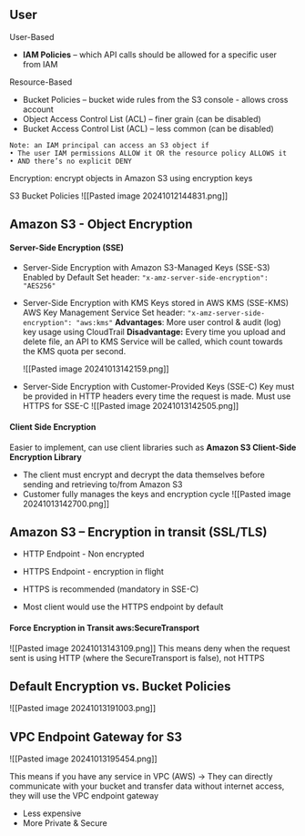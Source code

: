 ## User 

User-Based
- **IAM Policies** – which API calls should be allowed for a specific user from IAM

Resource-Based
- Bucket Policies – bucket wide rules from the S3 console - allows cross account 
- Object Access Control List (ACL) – finer grain (can be disabled) 
- Bucket Access Control List (ACL) – less common (can be disabled)

```
Note: an IAM principal can access an S3 object if 
• The user IAM permissions ALLOW it OR the resource policy ALLOWS it 
• AND there’s no explicit DENY
```


Encryption: encrypt objects in Amazon S3 using encryption keys

S3 Bucket Policies
![[Pasted image 20241012144831.png]]

## Amazon S3 - Object Encryption

#### Server-Side Encryption (SSE)
- Server-Side Encryption with Amazon S3-Managed Keys (SSE-S3) 
	Enabled by Default 
	Set header: `"x-amz-server-side-encryption": "AES256"`

- Server-Side Encryption with KMS Keys stored in AWS KMS (SSE-KMS)
	AWS Key Management Service
	Set header: `"x-amz-server-side-encryption": "aws:kms"`
	**Advantages**: More user control & audit (log) key usage using CloudTrail
	**Disadvantage:** Every time you upload and delete file, an API to KMS Service will be called, which count towards the KMS quota per second.
	
	![[Pasted image 20241013142159.png]]

- Server-Side Encryption with Customer-Provided Keys (SSE-C)
  Key must be provided in HTTP headers every time the request is made.
  Must use HTTPS for SSE-C
  ![[Pasted image 20241013142505.png]]
  

#### Client Side Encryption
Easier to implement, can use client libraries such as **Amazon S3 Client-Side Encryption Library**

- The client must encrypt and decrypt the data themselves before sending and retrieving to/from Amazon S3
- Customer fully manages the keys and encryption cycle
![[Pasted image 20241013142700.png]]




## Amazon S3 – Encryption in transit (SSL/TLS)
- HTTP Endpoint - Non encrypted
- HTTPS Endpoint - encryption in flight

- HTTPS is recommended (mandatory in SSE-C)
- Most client would use the HTTPS endpoint by default


#### Force Encryption in Transit aws:SecureTransport
![[Pasted image 20241013143109.png]]
This means deny when the request sent is using HTTP (where the SecureTransport is false), not HTTPS


## Default Encryption vs. Bucket Policies
![[Pasted image 20241013191003.png]]

## VPC Endpoint Gateway for S3
![[Pasted image 20241013195454.png]]

This means if you have any service in VPC (AWS) -> They can directly communicate with your bucket and transfer data without internet access, they will use the VPC endpoint gateway
- Less expensive
- More Private & Secure









